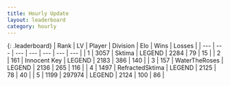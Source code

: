 ```yaml
---
title: Hourly Update
layout: leaderboard
category: hourly
---
```


{: .leaderboard}
| Rank | LV | Player | Division | Elo | Wins | Losses |
| --- | --- | --- | --- | --- | --- | --- |
| <span data-change="0">1</span> | 3057 | <span title="ID: 353063">Sktima</span> | LEGEND | <span data-change="0">2284</span> | <span data-change="0">79</span> | <span data-change="0">15</span> |
| <span data-change="0">2</span> | 161 | <span title="ID: 773025">Innocent Key</span> | LEGEND | <span data-change="19">2183</span> | <span data-change="7">386</span> | <span data-change="2">140</span> |
| <span data-change="0">3</span> | 157 | <span title="ID: 773086">WaterTheRoses</span> | LEGEND | <span data-change="0">2136</span> | <span data-change="0">265</span> | <span data-change="0">116</span> |
| <span data-change="0">4</span> | 1497 | <span title="ID: 402846">RefractedSktima</span> | LEGEND | <span data-change="0">2125</span> | <span data-change="0">78</span> | <span data-change="0">40</span> |
| <span data-change="0">5</span> | 1199 | <span title="ID: 544038">297974</span> | LEGEND | <span data-change="0">2124</span> | <span data-change="0">100</span> | <span data-change="0">86</span> |